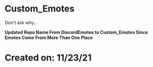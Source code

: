 # Custom_Emotes
Don't ask why...

<p><b>Updated Repo Name From DiscordEmotes to Custom_Emotes Since Emotes Come From More Than One Place</b></p>

# Created on: 11/23/21
